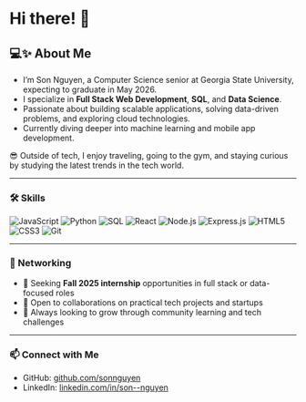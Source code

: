 # Hi there! 👋

## 💻✨ About Me

- I’m Son Nguyen, a Computer Science senior at Georgia State University, expecting to graduate in May 2026.
- I specialize in **Full Stack Web Development**, **SQL**, and **Data Science**.
- Passionate about building scalable applications, solving data-driven problems, and exploring cloud technologies.
- Currently diving deeper into machine learning and mobile app development.

😎 Outside of tech, I enjoy traveling, going to the gym, and staying curious by studying the latest trends in the tech world.

---

### 🛠 Skills

![JavaScript](https://img.shields.io/badge/JavaScript-F7DF1E?style=flat&logo=javascript&logoColor=black)
![Python](https://img.shields.io/badge/Python-3776AB?style=flat&logo=python&logoColor=white)
![SQL](https://img.shields.io/badge/SQL-4479A1?style=flat&logo=mysql&logoColor=white)
![React](https://img.shields.io/badge/React-20232A?style=flat&logo=react&logoColor=61DAFB)
![Node.js](https://img.shields.io/badge/Node.js-339933?style=flat&logo=nodedotjs&logoColor=white)
![Express.js](https://img.shields.io/badge/Express.js-000000?style=flat&logo=express&logoColor=white)
![HTML5](https://img.shields.io/badge/HTML5-E34F26?style=flat&logo=html5&logoColor=white)
![CSS3](https://img.shields.io/badge/CSS3-1572B6?style=flat&logo=css3&logoColor=white)
![Git](https://img.shields.io/badge/Git-F05032?style=flat&logo=git&logoColor=white)

---

### 🤝 Networking

- 📌 Seeking **Fall 2025 internship** opportunities in full stack or data-focused roles
- 💬 Open to collaborations on practical tech projects and startups
- 🧠 Always looking to grow through community learning and tech challenges

---

### 📫 Connect with Me

- GitHub: [github.com/sonnguyen](https://github.com/sonnguyen)
- LinkedIn: [linkedin.com/in/son--nguyen](https://www.linkedin.com/in/son--nguyen)
